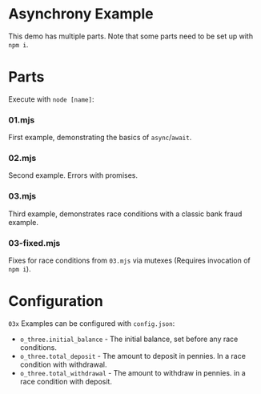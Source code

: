 # Asynchrony Example

This demo has multiple parts. Note that some parts need to be set up with `npm i`.

# Parts

Execute with `node [name]`:

### 01.mjs

First example, demonstrating the basics of `async`/`await`.

### 02.mjs

Second example. Errors with promises.

### 03.mjs

Third example, demonstrates race conditions with a classic bank fraud example.

### 03-fixed.mjs

Fixes for race conditions from `03.mjs` via mutexes (Requires invocation of `npm i`).

# Configuration

`03x` Examples can be configured with `config.json`:

+	`o_three.initial_balance` - The initial balance, set before any race conditions.
+	`o_three.total_deposit` - The amount to deposit in pennies. In a race condition with withdrawal.
+	`o_three.total_withdrawal` - The amount to withdraw in pennies. in a race condition with deposit.
